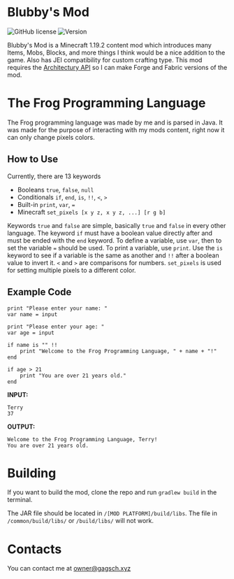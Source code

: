 # Blubby's Mod
![GitHub license](https://img.shields.io/badge/license-MIT-blue.svg)
![Version](https://img.shields.io/badge/version-0.5.0-green.svg)

Blubby's Mod is a Minecraft 1.19.2 content mod which introduces many Items, Mobs, Blocks, and more things I think would be a nice addition to the game. Also has JEI compatibility for custom crafting type. This mod requires the [Architectury API](https://curseforge.com/minecraft/mc-mods/architectury-api/files/version=1.19.2) so I can make Forge and Fabric versions of the mod.

# The Frog Programming Language

The Frog programming language was made by me and is parsed in Java. It was made for the purpose of interacting with my mods content, right now it can only change pixels colors.

## How to Use
Currently, there are 13 keywords
- Booleans `true`, `false`, `null`
- Conditionals `if`, `end`, `is`, `!!`, `<`, `>`
- Built-in `print`, `var`, `=`
- Minecraft `set_pixels [x y z, x y z, ...] [r g b]`

Keywords `true` and `false` are simple, basically `true` and `false` in every other language. The keyword `if` must have a boolean value directly after and must be ended with the `end` keyword. To define a variable, use `var`, then to set the variable `=` should be used. To print a variable, use `print`. Use the `is` keyword to see if a variable is the same as another and `!!` after a boolean value to invert it. `<` and `>` are comparisons for numbers. `set_pixels` is used for setting multiple pixels to a different color.

## Example Code
```
print "Please enter your name: "
var name = input

print "Please enter your age: "
var age = input

if name is "" !!
    print "Welcome to the Frog Programming Language, " + name + "!"
end

if age > 21
    print "You are over 21 years old."
end
```

**INPUT:**
```
Terry
37
```
**OUTPUT:**
```
Welcome to the Frog Programming Language, Terry!
You are over 21 years old.
```

# Building
If you want to build the mod, clone the repo and run ```gradlew build``` in the terminal.

The JAR file should be located in ```/[MOD PLATFORM]/build/libs```. The file in ```/common/build/libs/``` or ```/build/libs/``` will not work.

# Contacts
You can contact me at owner@gagsch.xyz